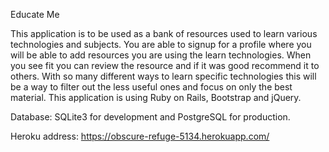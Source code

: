 Educate Me

This application is to be used as a bank of resources used to learn various 
technologies and subjects. You are able to signup for a profile where you will be able to 
add resources you are using the learn technologies. When you see fit you can review the 
resource and if it was good recommend it to others. With so many different ways to learn 
specific technologies this will be a way to filter out the less useful ones and focus on 
only the best material. This application is using Ruby on Rails, Bootstrap and jQuery.

Database: SQLite3 for development and PostgreSQL for production.

Heroku address: https://obscure-refuge-5134.herokuapp.com/